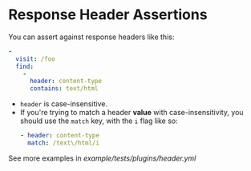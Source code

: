 # Response Header Assertions

You can assert against response headers like this:

```yaml
-
  visit: /foo
  find:
    -
      header: content-type
      contains: text/html 
```

* `header` is case-insensitive.
* If you're trying to match a header **value** with case-insensitivity, you should use the `match` key, with the `i` flag like so:
    ```yaml
    - header: content-type
      match: /text\/html/i
    ```

See more examples in _example/tests/plugins/header.yml_
